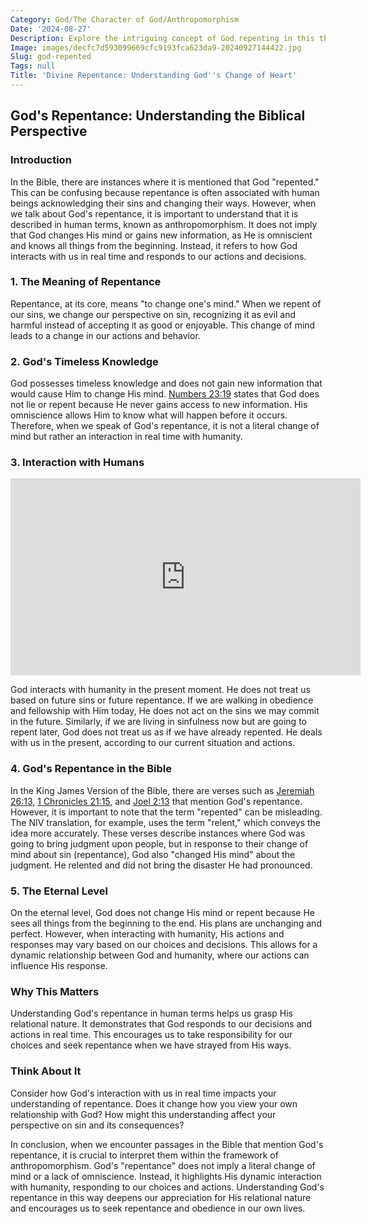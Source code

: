 ```yaml
---
Category: God/The Character of God/Anthropomorphism
Date: '2024-08-27'
Description: Explore the intriguing concept of God repenting in this thought-provoking article. Delve into theological perspectives and interpretations.
Image: images/decfc7d593099669cfc9193fca623da9-20240927144422.jpg
Slug: god-repented
Tags: null
Title: 'Divine Repentance: Understanding God''s Change of Heart'
---
```


## God's Repentance: Understanding the Biblical Perspective

### Introduction

In the Bible, there are instances where it is mentioned that God "repented." This can be confusing because repentance is often associated with human beings acknowledging their sins and changing their ways. However, when we talk about God's repentance, it is important to understand that it is described in human terms, known as anthropomorphism. It does not imply that God changes His mind or gains new information, as He is omniscient and knows all things from the beginning. Instead, it refers to how God interacts with us in real time and responds to our actions and decisions.

### 1. The Meaning of Repentance

Repentance, at its core, means "to change one's mind." When we repent of our sins, we change our perspective on sin, recognizing it as evil and harmful instead of accepting it as good or enjoyable. This change of mind leads to a change in our actions and behavior.

### 2. God's Timeless Knowledge

God possesses timeless knowledge and does not gain new information that would cause Him to change His mind. [Numbers 23:19](https://www.bibleref.com/Numbers/23/Numbers-23-19.html) states that God does not lie or repent because He never gains access to new information. His omniscience allows Him to know what will happen before it occurs. Therefore, when we speak of God's repentance, it is not a literal change of mind but rather an interaction in real time with humanity.

### 3. Interaction with Humans


<iframe width="560" height="315" src="https://www.youtube.com/embed/fzblLkdqzpg" frameborder="0" allow="autoplay; encrypted-media" allowfullscreen></iframe>


God interacts with humanity in the present moment. He does not treat us based on future sins or future repentance. If we are walking in obedience and fellowship with Him today, He does not act on the sins we may commit in the future. Similarly, if we are living in sinfulness now but are going to repent later, God does not treat us as if we have already repented. He deals with us in the present, according to our current situation and actions.

### 4. God's Repentance in the Bible

In the King James Version of the Bible, there are verses such as [Jeremiah 26:13](https://www.bibleref.com/Jeremiah/26/Jeremiah-26-13.html), [1 Chronicles 21:15](https://www.bibleref.com/1-Chronicles/21/1-Chronicles-21-15.html), and [Joel 2:13](https://www.bibleref.com/Joel/2/Joel-2-13.html) that mention God's repentance. However, it is important to note that the term "repented" can be misleading. The NIV translation, for example, uses the term "relent," which conveys the idea more accurately. These verses describe instances where God was going to bring judgment upon people, but in response to their change of mind about sin (repentance), God also "changed His mind" about the judgment. He relented and did not bring the disaster He had pronounced.

### 5. The Eternal Level

On the eternal level, God does not change His mind or repent because He sees all things from the beginning to the end. His plans are unchanging and perfect. However, when interacting with humanity, His actions and responses may vary based on our choices and decisions. This allows for a dynamic relationship between God and humanity, where our actions can influence His response.

### Why This Matters

Understanding God's repentance in human terms helps us grasp His relational nature. It demonstrates that God responds to our decisions and actions in real time. This encourages us to take responsibility for our choices and seek repentance when we have strayed from His ways.

### Think About It

Consider how God's interaction with us in real time impacts your understanding of repentance. Does it change how you view your own relationship with God? How might this understanding affect your perspective on sin and its consequences?

In conclusion, when we encounter passages in the Bible that mention God's repentance, it is crucial to interpret them within the framework of anthropomorphism. God's "repentance" does not imply a literal change of mind or a lack of omniscience. Instead, it highlights His dynamic interaction with humanity, responding to our choices and actions. Understanding God's repentance in this way deepens our appreciation for His relational nature and encourages us to seek repentance and obedience in our own lives.